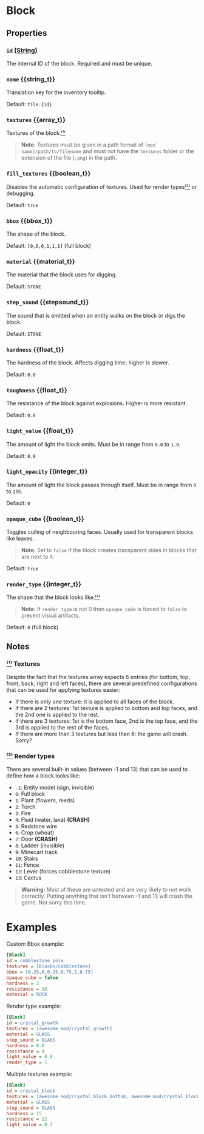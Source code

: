 # Block

## Properties
### `id` ([String](../Types.html#string))
The internal ID of the block. 
Required and must be unique.

### `name` {{string_t}}
Translation key for the inventory tooltip.

Default: `tile.{id}`

### `textures` {{array_t}}
Textures of the block.[⁽¹⁾](#Textures)
> **Note:** Textures must be given in a path format of `(mod name)/path/to/filename` and must not have the `textures` folder or the extension of the file (`.png`) in the path.

### `fill_textures` {{boolean_t}}
Disables the automatic configuration of textures.
Used for render types[⁽²⁾](#Render%20Types) or debugging.

Default: `true`

### `bbox` {{bbox_t}}
The shape of the block.

Default: `[0,0,0,1,1,1]` (full block)

### `material` {{material_t}}
The material that the block uses for digging.

Default: `STONE`

### `step_sound` {{stepsound_t}}
The sound that is emitted when an entity walks on the block or digs the block.

Default: `STONE`

### `hardness` {{float_t}}
The hardness of the block. 
Affects digging time; higher is slower.

Default: `0.0`

### `toughness` {{float_t}}
The resistance of the block against explosions. 
Higher is more resistant.

Default: `0.0`

### `light_value` {{float_t}}
The amount of light the block emits.
Must be in range from `0.0` to `1.0`.

Default: `0.0`

### `light_opacity` {{integer_t}}
The amount of light the block passes through itself.
Must be in range from `0` to `255`.

Default: `0`

### `opaque_cube` {{boolean_t}}
Toggles culling of neighbouring faces.
Usually used for transparent blocks like leaves.
> **Note:** Set to `false` if the block creates transparent sides in blocks that are next to it.

Default: `true`

### `render_type` {{integer_t}}
The shape that the block looks like.[⁽²⁾](#Render%20Types)
> **Note:** If `render_type` is not 0 then `opaque_cube` is forced to `false` to prevent visual artifacts.

Default: `0` (full block)

## Notes
### [⁽¹⁾](#textures) Textures
Despite the fact that the textures array expects 6 entries (for bottom, top, front, back, right and left faces), there are several predefined configurations that can be used for applying textures easier:
- If there is only one texture: it is applied to all faces of the block.
- If there are 2 textures: 1st texture is applied to bottom and top faces, and the 2nd one is applied to the rest.
- If there are 3 textures: 1st is the bottom face, 2nd is the top face, and the 3rd is applied to the rest of the faces.
- If there are more than 3 textures but less than 6: the game will crash. Sorry?

### [⁽²⁾](#render_type) Render types
There are several built-in values (between -1 and 13) that can be used to define how a block looks like:
- `-1`: Entity model (sign, invisible)
- `0`: Full block
- `1`: Plant (flowers, reeds)
- `2`: Torch
- `3`: Fire
- `4`: Fluid (water, lava) **(CRASH)**
- `5`: Redstone wire
- `6`: Crop (wheat)
- `7`: Door **(CRASH)**
- `8`: Ladder (invisible)
- `9`: Minecart track
- `10`: Stairs
- `11`: Fence
- `12`: Lever (forces cobblestone texture)
- `13`: Cactus
> **Warning:** Most of these are untested and are very likely to not work correctly.
Putting anything that isn't between -1 and 13 will crash the game. Not sorry this time.

# Examples
Custom Bbox example:
```ini
[Block]
id = cobblestone_pole
textures = [blocks/cobblestone]
bbox = [0.25,0,0.25,0.75,1,0.75]
opaque_cube = false
hardness = 2
resistance = 10
material = ROCK
```
Render type example:
```ini
[Block]
id = crystal_growth
textures = [awesome_mod/crystal_growth]
material = GLASS
step_sound = GLASS
hardness = 0.8
resistance = 4
light_value = 0.8
render_type = 1
```
Multiple textures example:
```ini
[Block]
id = crystal_block
textures = [awesome_mod/crystal_block_bottom, awesome_mod/crystal_block_side, awesome_mod/crystal_block_top]
material = GLASS
step_sound = GLASS
hardness = 15
resistance = 12
light_value = 0.7
```